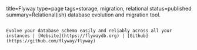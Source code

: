 title=Flyway
type=page
tags=storage, migration, relational
status=published
summary=Relational(ish) database evolution and migration tool.
~~~~~~

Evolve your database schema easily and reliably across all your instances | [Website](https://flywaydb.org) | [Github](https://github.com/flyway/flyway)


